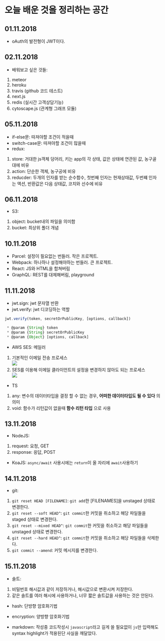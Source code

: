 오늘 배운 것을 정리하는 공간
====

## 01.11.2018
* oAuth의 발전형이 JWT이다.

## 02.11.2018
* 배워보고 싶은 것들: 
1. meteor
2. heroku
3. travis (github 코드 테스트)
4. next.js
5. redis (실시간 고객상담기능)
6. cytoscape.js (관계형 그래프 모듈)

## 05.11.2018
* if-else문: 따져야할 조건이 적을때
* switch-case문: 따져야할 조건이 많을때
* redux:
1. store: 거대한 js객체 덩어리, 키는 app의 각 상태, 값은 상태에 연관된 값, 농구골대에 비유
2. action: 단순한 객체, 농구공에 비유
3. reducder: 두개의 인자를 받는 순수함수, 첫번째 인자는 현재상태값, 두번쨰 인자는 액션, 반환값은 다음 상태값, 코치와 선수에 비유

## 06.11.2018
* S3: 
1. object: bucket내의 파일을 의미함
2. bucket: 최상위 폴더 개념

## 10.11.2018
* Parcel: 설정이 필요없는 번들러. 작은 프로젝트.
* Webpack: 하나하나 설정해야하는 번들러. 큰 프로젝트.
* React: JS와 HTML을 합쳐버림
* GraphQL: REST를 대체해버림, playground

## 11.11.2018
* jwt.sign: jwt 문자열 반환
* jwt.verify: jwt 디코딩하는 역할
```javascript
jwt.verify(token, secretOrPublicKey, [options, callback])

 * @param {String} token
 * @param {String} secretOrPublicKey
 * @param {Object} [options, callback]
  ```
* AWS SES: 메일러
 1. 기본적인 이메일 전송 프로세스  
 ![](https://docs.aws.amazon.com/ko_kr/ses/latest/DeveloperGuide/images/email_sending_process-diagram.png)  
 2. SES를 이용해 이메일 클라이언트의 설정을 변경하지 않아도 되는 프로세스  
 ![](https://docs.aws.amazon.com/ko_kr/ses/latest/DeveloperGuide/images/where_ses_fits_in-diagram.png)
* TS
 1. any: 변수의 데이터타입을 결정 할 수 없는 경우, __어떠한 데이터타입도 될 수 있다__ 의 의미
 2. void: 함수가 리턴값이 없을때 __함수 리턴 타입__ 으로 사용
 
## 13.11.2018
* NodeJS:
 1. request: 요청, GET
 2. response: 응답, POST
* KoaJS: ```async/await``` 사용시에는 ```return```이 올 자리에 ```await```사용하기

## 14.11.2018
* git:
 1. ```git reset HEAD [FILENAME]```: ```git add```한 [FILENAMES]을 unstaged 상태로 변경한다.
 2. ```git reset --soft HEAD^```: ```git commit```한 커밋을 취소하고 해당 파일들을 staged 상태로 변경한다.
 3. ```git reset --mixed HEAD^```: ```git commit```한 커밋을 취소하고 해당 파일들을 unstaged 상태로 변경한다.
 4. ```git reset --hard HEAD^```: ```git commit```한 커밋을 취소하고 해당 파일들을 삭제한다.
 5. ```git commit --amend```: 커밋 메시지를 변경한다.

## 15.11.2018
* 솔트:  
 1. 비밀번호 해시값과 같이 저장하거나, 해시값으로 변환시켜 저장한다.
 2. 같은 솔트를 여러 해시에 사용하거나, 너무 짧은 솔트값을 사용하는 것은 안된다. 

* hash: 단방향 암호화기법
* encryption: 양방향 암호화기법

* markdown: 작성중 코드작성시 ```javascript```라고 길게 쓸 필요없이 ```js```만 입력해도 syntax highlight가 적용된단 사실을 깨달았다.